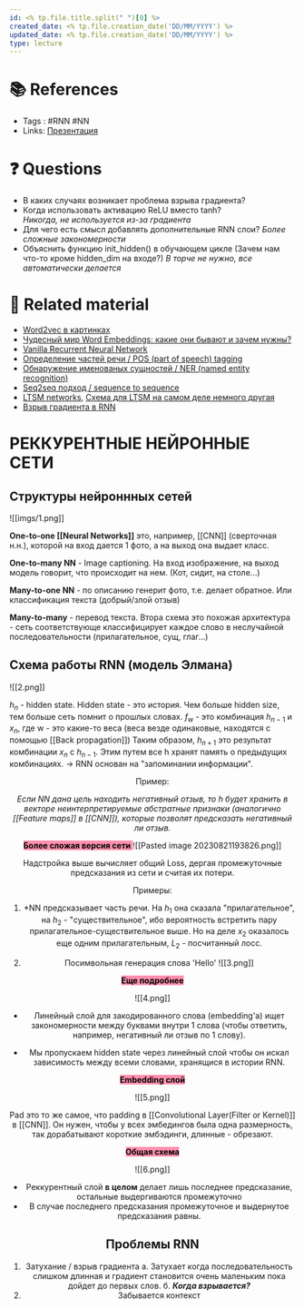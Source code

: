 ```yaml
---
id: <% tp.file.title.split(" ")[0] %>
created_date: <% tp.file.creation_date('DD/MM/YYYY') %>
updated_date: <% tp.file.creation_date('DD/MM/YYYY') %>
type: lecture
---
```


# 📚 References 
- Tags :  #RNN #NN
- Links:  [Презентация](https://github.com/Elbrus-DataScience/ds-phase-2/blob/master/slides/RNN.pdf)

# ❓ Questions
- В каких случаях возникает проблема взрыва градиента?
- Когда использовать активацию ReLU вместо tanh?  
*Никогда, не используется из-за градиента*
- Для чего есть смысл добавлять дополнительные RNN слои? 
*Более сложные закономерности*
- Объяснить функцию init_hidden() в обучающем цикле (Зачем нам что-то кроме hidden_dim на входе?)
*В торче не нужно, все автоматически делается*

# 🔗 Related material
-  [Word2vec в картинках](https://habr.com/ru/post/446530/)
- [Чудесный мир Word Embeddings: какие они бывают и зачем нужны?](https://habr.com/ru/company/ods/blog/329410/)
- [Vanilla Recurrent Neural Network](https://calvinfeng.gitbook.io/machine-learning-notebook/supervised-learning/recurrent-neural-network/recurrent_neural_networks)
- [Определение частей речи / POS (part of speech) tagging](https://becominghuman.ai/part-of-speech-tagging-tutorial-with-the-keras-deep-learning-library-d7f93fa05537)
- [Обнаружение именованых сущностей / NER (named entity recognition)](https://habr.com/ru/company/abbyy/blog/449514/)
- [Seq2seq подход / sequence to sequence](https://habr.com/ru/post/440472/)
- [LTSM networks](https://subscription.packtpub.com/book/big_data_and_business_intelligence/9781788399906/10/ch10lvl1sec62/implementation-of-the-language-model), [Схема для LTSM на самом деле немного другая](https://elbrus-ds-cheatsheets.streamlit.app/%F0%9F%82%93_rnn)
- [Взрыв градиента в RNN](https://gblobscdn.gitbook.com/assets%2F-LIA3amopGH9NC6Rf0mA%2F-M4bJ-IWAKzglR0XHFwU%2F-M4bJ2qhkeQ1-xH49LhY%2Frnn-gradient-flow.png?alt=media)



# РЕККУРЕНТНЫЕ НЕЙРОННЫЕ СЕТИ
## Структуры нейроннных сетей

![[imgs/1.png]]

**One-to-one [[Neural Networks]]** это, например, [[CNN]] (сверточная н.н.), которой на вход дается 1 фото, а на выход она выдает класс.

**One-to-many NN** - Image captioning. На вход изображение, на выход модель говорит, что происходит на нем. (Кот, сидит, на столе...)

**Many-to-one NN** -  по описанию генерит фото, т.е. делает обратное. Или классификация текста (добрый/злой отзыв)

**Many-to-many** - перевод текста. Втора схема это похожая архитектура - сеть соответствующе классифицирует каждое слово в неслучайной последовательности (прилагательное, сущ, глаг...)
## Схема работы RNN (модель Элмана)

![[2.png]]

$h_{n}$ - hidden state. Hidden state - это история. Чем больше hidden size, тем больше сеть помнит о прошлых словах.
$f_{w}$  - это комбинация  $h_{n-1}$ и $x_{n}$, где w - это какие-то веса (веса везде одинаковые, находятся с помощью [[Back propagation]])
Таким образом, $h_{n+1}$ это результат комбинации $x_{n}$ c $h_{n-1}$.  Этим путем все h хранят память о предыдущих комбинациях. -> RNN основан на "запоминании информации".

<center>Пример: <center>

*Если NN дана цель находить негативный отзыв, то h будет хранить в векторе неинтерпретируемые абстратные признаки (аналогично [[Feature maps]] в [[CNN]]), которые позволят предсказать негативный ли отзыв.*

<mark style="background: #FF5582A6;">**Более сложая версия сети** 
</mark>
![[Pasted image 20230821193826.png]]

Надстройка выше вычисляет общий Loss, дергая промежуточные предсказания из сети и считая их потери.

<center>Примеры: <center>

1) *NN предсказывает часть речи. На $h_{1}$ она сказала "прилагательное", на $h_{2}$ - "существительное", ибо вероятность встретить пару прилагательное-существительное выше. Но на деле $x_{2}$ оказалось еще одним прилагательным, $L_{2}$ - посчитанный лосс.

2) Посимвольная генерация слова 'Hello'
![[3.png]]

<mark style="background: #FF5582A6;">**Еще подробнее**</mark>

![[4.png]]

- Линейный слой для закодированного слова (embedding'a) ищет закономерности между буквами внутри 1 слова (чтобы ответить, например, негативный ли отзыв по 1 слову).

- Мы пропускаем hidden state через линейный слой чтобы он искал зависимость между всеми словами, хранящися в истории RNN.

<mark style="background: #FF5582A6;">**Embedding слой**</mark>

![[5.png]]

Pad это то же самое, что padding в [[Convolutional Layer(Filter or Kernel)]] в [[CNN]]. Он нужен, чтобы у всех эмбедингов была одна размерность, так дорабатывают короткие эмбэдинги, длинные - обрезают.

<mark style="background: #FF5582A6;">**Общая схема**</mark>

![[6.png]]

- Реккурентный слой **в целом** делает лишь последнее предсказание, остальные выдергиваются промежуточно
- В случае последнего предсказания промежуточное и выдернутое предсказания равны.

## Проблемы RNN

1. Затухание / взрыв градиента
а. Затухает когда последовательность слишком длинная и градиент становится очень маленьким пока дойдет до первых слов.
б. ***Когда взрывается?***
2. Забывается контекст
